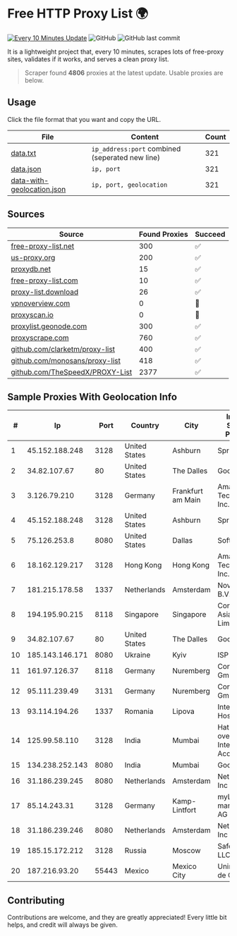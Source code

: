 
# Free HTTP Proxy List 🌍

[![Every 10 Minutes Update](https://github.com/mertguvencli/http-proxy-list/actions/workflows/main.yml/badge.svg?branch=main)](https://github.com/mertguvencli/http-proxy-list/actions/workflows/main.yml)
![GitHub](https://img.shields.io/github/license/mertguvencli/http-proxy-list)
![GitHub last commit](https://img.shields.io/github/last-commit/mertguvencli/http-proxy-list)

It is a lightweight project that, every 10 minutes, scrapes lots of free-proxy sites, validates if it works, and serves a clean proxy list.


> Scraper found **4806** proxies at the latest update. Usable proxies are below.

## Usage

Click the file format that you want and copy the URL.


|File|Content|Count|
|----|-------|-----|
|[data.txt](https://raw.githubusercontent.com/mertguvencli/http-proxy-list/main/proxy-list/data.txt)|`ip_address:port` combined (seperated new line)|321|
|[data.json](https://raw.githubusercontent.com/mertguvencli/http-proxy-list/main/proxy-list/data.json)|`ip, port`|321|
|[data-with-geolocation.json](https://raw.githubusercontent.com/mertguvencli/http-proxy-list/main/proxy-list/data-with-geolocation.json)|`ip, port, geolocation`|321|

## Sources

|Source|Found Proxies|Succeed|
|------|-------------|-------|
|[free-proxy-list.net](https://free-proxy-list.net)|300|✅|
|[us-proxy.org](https://www.us-proxy.org)|200|✅|
|[proxydb.net](http://proxydb.net)|15|✅|
|[free-proxy-list.com](https://free-proxy-list.com/?page=&port=&type%5B%5D=http&type%5B%5D=https&up_time=0&search=Search)|10|✅|
|[proxy-list.download](https://www.proxy-list.download/HTTP)|26|✅|
|[vpnoverview.com](https://vpnoverview.com/privacy/anonymous-browsing/free-proxy-servers)|0|🚫|
|[proxyscan.io](https://www.proxyscan.io)|0|🚫|
|[proxylist.geonode.com](https://proxylist.geonode.com/api/proxy-list?limit=300&page=1&sort_by=lastChecked&sort_type=desc&protocols=http,https)|300|✅|
|[proxyscrape.com](https://api.proxyscrape.com/v2/?request=displayproxies&protocol=http&timeout=10000&country=all&ssl=all&anonymity=all)|760|✅|
|[github.com/clarketm/proxy-list](https://raw.githubusercontent.com/clarketm/proxy-list/master/proxy-list-raw.txt)|400|✅|
|[github.com/monosans/proxy-list](https://raw.githubusercontent.com/monosans/proxy-list/main/proxies/http.txt)|418|✅|
|[github.com/TheSpeedX/PROXY-List](https://raw.githubusercontent.com/TheSpeedX/PROXY-List/master/http.txt)|2377|✅|


## Sample Proxies With Geolocation Info

|#|Ip|Port|Country|City|Internet Service Provider|
|-|--|----|-------|----|-------------------------|
|1|45.152.188.248|3128|United States|Ashburn|Sprint|
|2|34.82.107.67|80|United States|The Dalles|Google LLC|
|3|3.126.79.210|3128|Germany|Frankfurt am Main|Amazon Technologies Inc.|
|4|45.152.188.248|3128|United States|Ashburn|Sprint|
|5|75.126.253.8|8080|United States|Dallas|SoftLayer|
|6|18.162.129.217|3128|Hong Kong|Hong Kong|Amazon Technologies Inc.|
|7|181.215.178.58|1337|Netherlands|Amsterdam|NovoServe B.V.|
|8|194.195.90.215|8118|Singapore|Singapore|Contabo Asia Private Limited|
|9|34.82.107.67|80|United States|The Dalles|Google LLC|
|10|185.143.146.171|8080|Ukraine|Kyiv|ISP UTELS|
|11|161.97.126.37|8118|Germany|Nuremberg|Contabo GmbH|
|12|95.111.239.49|3131|Germany|Nuremberg|Contabo GmbH|
|13|93.114.194.26|1337|Romania|Lipova|Interkvm Host SRL|
|14|125.99.58.110|3128|India|Mumbai|Hathway IP over Cable Internet Access|
|15|134.238.252.143|8080|India|Mumbai|Google LLC|
|16|31.186.239.245|8080|Netherlands|Amsterdam|NetSkope Inc|
|17|85.14.243.31|3128|Germany|Kamp-Lintfort|myLoc managed IT AG|
|18|31.186.239.246|8080|Netherlands|Amsterdam|NetSkope Inc|
|19|185.15.172.212|3128|Russia|Moscow|SafeData LLC|
|20|187.216.93.20|55443|Mexico|Mexico City|Uninet S.A. de C.V.|



## Contributing

Contributions are welcome, and they are greatly appreciated! Every
little bit helps, and credit will always be given.


